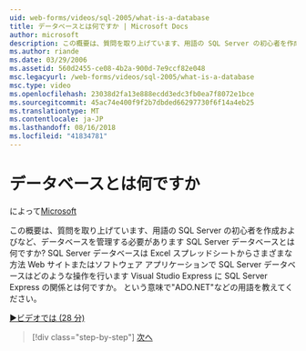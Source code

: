 ```yaml
---
uid: web-forms/videos/sql-2005/what-is-a-database
title: データベースとは何ですか | Microsoft Docs
author: microsoft
description: この概要は、質問を取り上げています、用語の SQL Server の初心者を作成およびなど、データベースを管理する必要があります SQL Server データベースとは何ですか? どう。。。
ms.author: riande
ms.date: 03/29/2006
ms.assetid: 560d2455-ce08-4b2a-900d-7e9ccf82e048
msc.legacyurl: /web-forms/videos/sql-2005/what-is-a-database
msc.type: video
ms.openlocfilehash: 23038d2fa13e888ecdd3edc3fb0ea7f8072e1bce
ms.sourcegitcommit: 45ac74e400f9f2b7dbded66297730f6f14a4eb25
ms.translationtype: MT
ms.contentlocale: ja-JP
ms.lasthandoff: 08/16/2018
ms.locfileid: "41834781"
---
```

<a name="what-is-a-database"></a>データベースとは何ですか
====================
によって[Microsoft](https://github.com/microsoft)

この概要は、質問を取り上げています、用語の SQL Server の初心者を作成およびなど、データベースを管理する必要があります SQL Server データベースとは何ですか? SQL Server データベースは Excel スプレッドシートからさまざまな方法 Web サイトまたはソフトウェア アプリケーションで SQL Server データベースはどのような操作を行います Visual Studio Express に SQL Server Express の関係とは何ですか。 という意味で"ADO.NET"などの用語を教えてください。

[&#9654;ビデオでは (28 分)](https://channel9.msdn.com/Blogs/ASP-NET-Site-Videos/what-is-a-database)

> [!div class="step-by-step"]
> [次へ](understanding-database-tables-and-records.md)
